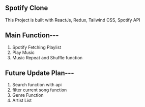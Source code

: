 ## Spotify Clone
This Project is built with ReactJs, Redux, Tailwind CSS, Spotify API

## Main Function---
1) Spotify Fetching Playlist
2) Play Music
3) Music Repeat and Shuffle function




## Future Update Plan---
1) Search function with api
2) filter current song function
3) Genre Function
4) Artist List
